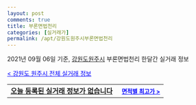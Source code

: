 ```yaml
---
layout: post
comments: true
title: 부론면법천리
categories: [실거래가]
permalink: /apt/강원도원주시부론면법천리
---
```


2021년 09월 06일 기준, <a href="/apt/강원도원주시">강원도원주시</a> 부론면법천리 한달간 실거래 정보

<a style="color: blue;" href="/apt/강원도원주시">< 강원도 원주시 전체 실거래 정보</a>
<!---- start ---->
<table>
  <tr>
    <td colspan="4" style="font-weight: bold;"><a href="/apt/강원도원주시부론면법천리{name_without_space}">오늘 등록된 실거래 정보가 없습니다</a> &nbsp;&nbsp;&nbsp; <a style="color: blue; font-size: smaller;" href="/apt/강원도원주시부론면법천리{name_without_space}">면적별 최고가 ></a></td>
  </tr>
    
</table>
<!---- end ---->
    